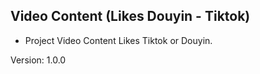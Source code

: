 ## Video Content (Likes Douyin - Tiktok)

- Project Video Content Likes Tiktok or Douyin.

Version: 1.0.0
